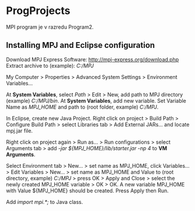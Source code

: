 # ProgProjects

MPI program je v razredu Program2.

## Installing MPJ and Eclipse configuration
Download MPJ Express Software: http://mpj-express.org/download.php
Extract archive to (example): *C:/MPJ*

My Computer > Properties > Advanced System Settings > Environment Variables...

At **System Variables**, select *Path* > Edit > New, add path to MPJ directory (example) *C:/MPJ/bin*.
At **System Variables**, add new variable. Set Variable Name as *MPJ_HOME* and path to (root folder, example) *C:/MPJ*.

In Eclipse, create new Java Project. Right click on project > Build Path > Configure Build Path > select Libraries tab > Add External JARs... and locate mpj.jar file.

Right click on project again > Run as... > Run configurations > select Arguments tab > add *-jar ${MPJ_HOME}/lib/starter.jar -np 4* to **VM Arguments**.

Select Environment tab > New... > set name as MPJ_HOME, click Variables... > Edit Variables > New... > set name as MPJ_HOME and Value to (root directory, example) *C:/MPJ* > press OK > Apply and Close > select the newly created MPJ_HOME variable > OK > OK.
A new variable MPJ_HOME with Value ${MPJ_HOME} should be created.
Press Apply then Run.

Add *import mpi.\*;* to Java class.
